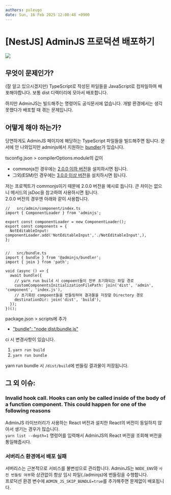 ```yaml
---
authors: puleugo
date: Sun, 16 Feb 2025 12:00:48 +0900
---
```


# [NestJS] AdminJS 프로덕션 배포하기

![](https://blog.kakaocdn.net/dn/bk4Jtx/btsMiJrJ2oR/FftjBdDZ6rm6uYYsdkUo1K/img.png)

## 무엇이 문제인가?

(잘 알고 있으시겠지만) TypeScript로 작성된 파일들을 JavaScript로 컴파일하여 배포해야합니다. 보통 dist 디렉터리에 모아서 배포합니다.

하지만 AdminJS는 빌드해주는 명령어도 공식문서에 없습니다. 개발 환경에서는 생각못했다가 배포할 때 겪는 문제입니다.

## 어떻게 해야 하는가?

당연하게도 AdminJS 페이지에 해당하는 TypeScript 파일들을 빌드해주면 됩니다. 문서에 안 나와있지만 adminjs에서 지원하는 [bundler](https://github.com/SoftwareBrothers/adminjs-bundler)가 있습니다.

tsconfig.json > compilerOptions.module의 값이

* commonjs인 경우에는 [2.0.0 이하 버전](https://www.puleugo.dev/util/clipboard.html?text=%22@adminjs/bundler%22:%20%22%5E2.0.0%22)을 설치하시면 됩니다.
* 그외(ESM)인 경우에는 [3.0.0 이상 버전](https://www.puleugo.dev/util/clipboard.html?text=%22@adminjs/bundler%22: "^3.0.0")을 설치하시면 됩니다.

저는 프로젝트가 commonjs이기 때문에 2.0.0 버전을 예시로 듭니다. 큰 차이는 없으니 메서드의 jsDoc을 참고하여 사용하시면 됩니다.  
2.0.0 버전의 경우엔 아래와 같이 사용합니다.

```
//   src/admin/component/index.ts
import { ComponentLoader } from 'adminjs';

export const componentLoader = new ComponentLoader();
export const components = {
  NotEditableInput: componentLoader.add('NotEditableInput','./NotEditableInput',),
};


//   src/bundle.ts
import { bundle } from '@adminjs/bundler';
import { join } from 'path';

void (async () => {
  await bundle({
    // yarn run build 시 compoent들이 전부 초기화되는 파일 경로
    customComponentsInitializationFilePath: join('dist', 'admin', 'component', 'index.js'),
    // 초기화된 compoent들을 번들링하여 결과물을 저장할 Directory 경로
    destinationDir: join('dist', 'build'),
  });
})();
```

package.json > scripts에 추가

* ["bundle": "node dist/bundle.js"](https://www.puleugo.dev/util/clipboard.html?text=%22bundle%22: "node dist/bundle.js")

ci 시 변경사항이 있습니다.

1. `yarn run build`
2. `yarn run bundle`

yarn run bundle 시 `/dist/build`에 번들링 결과물이 저장됩니다.

## 그 외 이슈:

### Invalid hook call. Hooks can only be called inside of the body of a function component. This could happen for one of the following reasons

AdminJS 라이브러리가 사용하는 React 버전과 설치한 React의 버전이 동일하지 않아서 생기는 경우가 많습니다.  
`yarn list --depth=1` 명령어를 입력해서 AdminJS의 React 버전을 조회해 버전을 통일해줍시다.

### 서버리스 환경에서 배포 실패

서버리스는 근본적으로 서비스를 불변성으로 관리합니다. AdminJS는 `NODE_ENV`와 `사전 번들링 여부`와 상관없이 항상 임시 파일(./adminjs)에 번들링을 수행합니다.  
프로덕션 환경 변수에 `ADMIN_JS_SKIP_BUNDLE=true`를 추가해주면 문제없이 배포됩니다.

